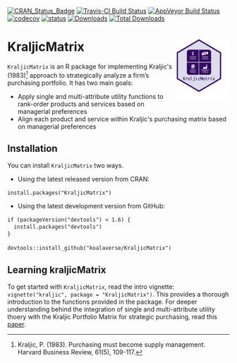 [![CRAN_Status_Badge](http://www.r-pkg.org/badges/version/KraljicMatrix)](https://cran.r-project.org/package=KraljicMatrix)
[![Travis-CI Build Status](https://travis-ci.org/AFIT-R/KraljicMatrix.svg?branch=master)](https://travis-ci.org/AFIT-R/KraljicMatrix) 
[![AppVeyor Build Status](https://ci.appveyor.com/api/projects/status/github/AFIT-R/KraljicMatrix?branch=master&svg=true)](https://ci.appveyor.com/project/AFIT-R/KraljicMatrix) [![codecov](https://codecov.io/gh/AFIT-R/KraljicMatrix/branch/master/graph/badge.svg)](https://codecov.io/gh/AFIT-R/KraljicMatrix)
[![status](http://joss.theoj.org/papers/10.21105/joss.00170/status.svg)](http://joss.theoj.org/papers/10.21105/joss.00170)
[![Downloads](http://cranlogs.r-pkg.org/badges/KraljicMatrix)](http://cranlogs.r-pkg.org/badges/KraljicMatrix)
[![Total Downloads](http://cranlogs.r-pkg.org/badges/grand-total/KraljicMatrix)](http://cranlogs.r-pkg.org/badges/grand-total/KraljicMatrix)


# KraljicMatrix <img src="tools/kraljicmatrix_logo.png" align="right" width="120" height="139" />
 
`KraljicMatrix` is an R package for implementing Kraljic's (1983)[^kraljic] approach to strategically analyze a firm’s purchasing portfolio.  It has two main goals:

- Apply single and multi-attribute utility functions to rank-order products and services based on managerial preferences
- Align each product and service within Kraljic's purchasing matrix based on managerial preferences


## Installation

You can install `KraljicMatrix` two ways.

- Using the latest released version from CRAN:

```
install.packages("KraljicMatrix")
```

- Using the latest development version from GitHub:

```
if (packageVersion("devtools") < 1.6) {
  install.packages("devtools")
}

devtools::install_github("koalaverse/KraljicMatrix")
```

## Learning kraljicMatrix

To get started with `KraljicMatrix`, read the intro vignette: `vignette("kraljic", package = "KraljicMatrix")`.  This provides a thorough introduction to the functions provided in the package.  For deeper understanding behind the integration of single and multi-attribute utility thoery with the Kraljic Portfolio Matrix for strategic purchasing, read this [paper](https://www.dropbox.com/s/izxw97rjcu8e2t6/Article%20Submitted%20-%20Revised%20%282016-12-13.docx?dl=0).




[^kraljic]: Kraljic, P. (1983). Purchasing must become supply management. Harvard Business Review, 61(5), 109-117.
